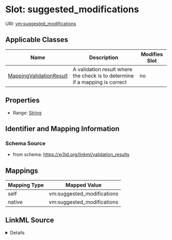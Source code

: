 

# Slot: suggested_modifications



URI: [vm:suggested_modifications](https://w3id.org/linkml/validation-model/suggested_modifications)



<!-- no inheritance hierarchy -->





## Applicable Classes

| Name | Description | Modifies Slot |
| --- | --- | --- |
| [MappingValidationResult](MappingValidationResult.md) | A validation result where the check is to determine if a mapping is correct |  no  |







## Properties

* Range: [String](String.md)





## Identifier and Mapping Information







### Schema Source


* from schema: https://w3id.org/linkml/validation_results




## Mappings

| Mapping Type | Mapped Value |
| ---  | ---  |
| self | vm:suggested_modifications |
| native | vm:suggested_modifications |




## LinkML Source

<details>
```yaml
name: suggested_modifications
from_schema: https://w3id.org/linkml/validation_results
rank: 1000
alias: suggested_modifications
owner: MappingValidationResult
domain_of:
- MappingValidationResult
range: string

```
</details>